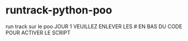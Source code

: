 # runtrack-python-poo
run track sur le poo
JOUR 1 VEUILLEZ ENLEVER LES # EN BAS DU CODE POUR ACTIVER LE SCRIPT
